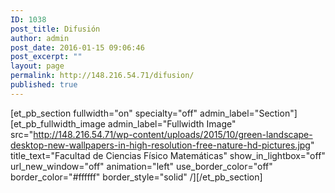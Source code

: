 ```yaml
---
ID: 1038
post_title: Difusión
author: admin
post_date: 2016-01-15 09:06:46
post_excerpt: ""
layout: page
permalink: http://148.216.54.71/difusion/
published: true
---
```

[et_pb_section fullwidth="on" specialty="off" admin_label="Section"][et_pb_fullwidth_image admin_label="Fullwidth Image" src="http://148.216.54.71/wp-content/uploads/2015/10/green-landscape-desktop-new-wallpapers-in-high-resolution-free-nature-hd-pictures.jpg" title_text="Facultad de Ciencias Físico Matemáticas" show_in_lightbox="off" url_new_window="off" animation="left" use_border_color="off" border_color="#ffffff" border_style="solid" /][/et_pb_section]